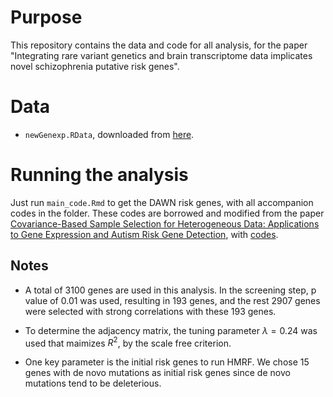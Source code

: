 # Purpose 
This repository contains the data and code for all analysis, for the paper "Integrating rare variant genetics and brain transcriptome data implicates novel schizophrenia putative risk genes".

# Data 

* `newGenexp.RData`, downloaded from [here](https://github.com/linnykos/covarianceSelection/blob/master/newGenexp.RData).


# Running the analysis

Just run `main_code.Rmd` to get the DAWN risk genes, with all accompanion codes in the folder. These codes are borrowed and modified from the paper [Covariance-Based Sample Selection for Heterogeneous Data: Applications to Gene Expression and Autism Risk Gene Detection](https://www.tandfonline.com/doi/full/10.1080/01621459.2020.1738234), with [codes](https://github.com/linnykos/covarianceSelection/tree/master).  
 
## Notes 

* A total of 3100 genes are used in this analysis. In the screening step, p value of 0.01 was used, resulting in 193 genes, and the rest 2907 genes were selected with strong correlations with these 193 genes.

* To determine the adjacency matrix, the tuning parameter $\lambda=0.24$ was used that maimizes $R^2$, by the scale free criterion.
  
* One key parameter is the initial risk genes to run HMRF. We chose 15 genes with de novo mutations as initial risk genes since de novo mutations tend to be deleterious. 
